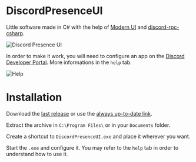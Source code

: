 # DiscordPresenceUI

Little software made in C# with the help of [Modern UI](https://github.com/firstfloorsoftware/mui) and [discord-rpc-csharp](https://github.com/Lachee/discord-rpc-csharp).

![Discord Presence UI](https://i.imgur.com/AcYnrC9.png)

In order to make it work, you will need to configure an app on the [Discord Developer Portal](https://discordapp.com/developers/applications/). More informations in the `help` tab.

![Help](https://i.imgur.com/YsFbnTo.png)

# Installation

Download the [last release](https://github.com/hawezo/DiscordPresenceUI/releases) or use the [always up-to-date link](http://hawezo.legtux.org/dev/dpui/DiscordPresenceUI.zip).

Extract the archive in `C:\Program Files\` or in your `Documents` folder.

Create a shortcut to `DiscordPresenceUI.exe` and place it wherever you want.

Start the `.exe` and configure it. You may refer to the `help` tab in order to understand how to use it.
